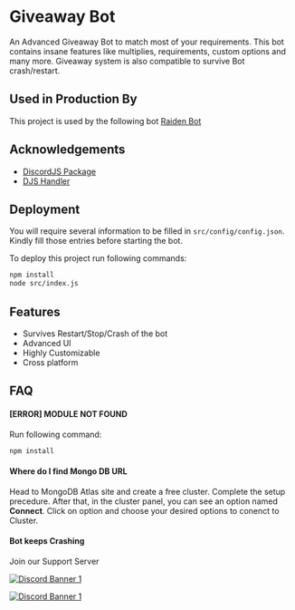 
# Giveaway Bot

An Advanced Giveaway Bot to match most of your requirements. This bot contains insane features like multiplies, requirements, custom options and many more. Giveaway system is also compatible to survive Bot crash/restart.




## Used in Production By

This project is used by the following bot [Raiden Bot](https://raidenbot.xyz)
## Acknowledgements

 - [DiscordJS Package](https://github.com/discordjs/discord.js)
 - [DJS Handler](https://github.com/FlameQuard/discordjs-v14-handler)
## Deployment

You will require several information to be filled in `src/config/config.json`. Kindly fill those entries before starting the bot.


To deploy this project run following commands:

```bash
npm install
node src/index.js
```


## Features

- Survives Restart/Stop/Crash of the bot
- Advanced UI
- Highly Customizable
- Cross platform


## FAQ

#### [ERROR] MODULE NOT FOUND

Run following command:
```bash
npm install
```

#### Where do I find Mongo DB URL

Head to MongoDB Atlas site and create a free cluster. Complete the setup precedure. After that, in the cluster panel, you can see an option named **Connect**. Click on option and choose your desired options to conenct to Cluster.

#### Bot keeps Crashing

Join our Support Server

[<img src="https://discordapp.com/api/guilds/890225986375929866/widget.png?style=banner2" alt="Discord Banner 1"/>](https://raidenbot.xyz/support)

[<img src="https://discordapp.com/api/guilds/789443193989103648/widget.png?style=banner2" alt="Discord Banner 1"/>](https://discord.gg/TvjrWtEuyP)

